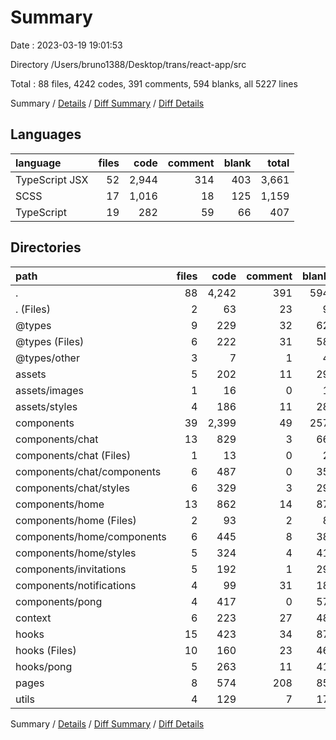 # Summary

Date : 2023-03-19 19:01:53

Directory /Users/bruno1388/Desktop/trans/react-app/src

Total : 88 files,  4242 codes, 391 comments, 594 blanks, all 5227 lines

Summary / [Details](details.md) / [Diff Summary](diff.md) / [Diff Details](diff-details.md)

## Languages
| language | files | code | comment | blank | total |
| :--- | ---: | ---: | ---: | ---: | ---: |
| TypeScript JSX | 52 | 2,944 | 314 | 403 | 3,661 |
| SCSS | 17 | 1,016 | 18 | 125 | 1,159 |
| TypeScript | 19 | 282 | 59 | 66 | 407 |

## Directories
| path | files | code | comment | blank | total |
| :--- | ---: | ---: | ---: | ---: | ---: |
| . | 88 | 4,242 | 391 | 594 | 5,227 |
| . (Files) | 2 | 63 | 23 | 9 | 95 |
| @types | 9 | 229 | 32 | 62 | 323 |
| @types (Files) | 6 | 222 | 31 | 58 | 311 |
| @types/other | 3 | 7 | 1 | 4 | 12 |
| assets | 5 | 202 | 11 | 29 | 242 |
| assets/images | 1 | 16 | 0 | 1 | 17 |
| assets/styles | 4 | 186 | 11 | 28 | 225 |
| components | 39 | 2,399 | 49 | 257 | 2,705 |
| components/chat | 13 | 829 | 3 | 66 | 898 |
| components/chat (Files) | 1 | 13 | 0 | 2 | 15 |
| components/chat/components | 6 | 487 | 0 | 35 | 522 |
| components/chat/styles | 6 | 329 | 3 | 29 | 361 |
| components/home | 13 | 862 | 14 | 87 | 963 |
| components/home (Files) | 2 | 93 | 2 | 8 | 103 |
| components/home/components | 6 | 445 | 8 | 38 | 491 |
| components/home/styles | 5 | 324 | 4 | 41 | 369 |
| components/invitations | 5 | 192 | 1 | 29 | 222 |
| components/notifications | 4 | 99 | 31 | 18 | 148 |
| components/pong | 4 | 417 | 0 | 57 | 474 |
| context | 6 | 223 | 27 | 48 | 298 |
| hooks | 15 | 423 | 34 | 87 | 544 |
| hooks (Files) | 10 | 160 | 23 | 46 | 229 |
| hooks/pong | 5 | 263 | 11 | 41 | 315 |
| pages | 8 | 574 | 208 | 85 | 867 |
| utils | 4 | 129 | 7 | 17 | 153 |

Summary / [Details](details.md) / [Diff Summary](diff.md) / [Diff Details](diff-details.md)